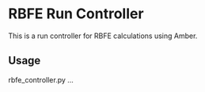 # RBFE Run Controller

This is a run controller for RBFE calculations using Amber.

## Usage

rbfe_controller.py ...


### 